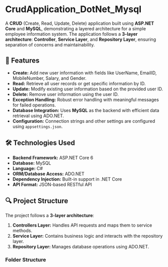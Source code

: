 # CrudApplication_DotNet_Mysql

A **CRUD** (Create, Read, Update, Delete) application built using **ASP.NET Core** and **MySQL**, demonstrating a layered architecture for a simple employee information system. The application follows a **3-layer architecture**: **Controller**, **Service Layer**, and **Repository Layer**, ensuring separation of concerns and maintainability.

## 🌟 Features
- **Create:** Add new user information with fields like UserName, EmailID, MobileNumber, Salary, and Gender.
- **Read:** Retrieve all user records or get specific information by ID.
- **Update:** Modify existing user information based on the provided user ID.
- **Delete:** Remove user information using the user ID.
- **Exception Handling:** Robust error handling with meaningful messages for failed operations.
- **Database Integration:** Uses **MySQL** as the backend with efficient data retrieval using ADO.NET.
- **Configuration:** Connection strings and other settings are configured using `appsettings.json`.

## 🛠️ Technologies Used
- **Backend Framework:** ASP.NET Core 6
- **Database:** MySQL
- **Language:** C#
- **ORM/Database Access:** ADO.NET
- **Dependency Injection:** Built-in support in .NET Core
- **API Format:** JSON-based RESTful API

## 🔍 Project Structure
The project follows a **3-layer architecture**:

1. **Controllers Layer:** Handles API requests and maps them to service methods.
2. **Service Layer:** Contains business logic and interacts with the repository layer.
3. **Repository Layer:** Manages database operations using ADO.NET.

### Folder Structure
